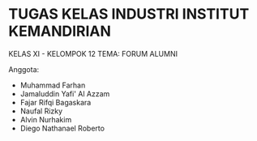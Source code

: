 # TUGAS KELAS INDUSTRI INSTITUT KEMANDIRIAN

KELAS XI - KELOMPOK 12
TEMA: FORUM ALUMNI

Anggota:
- Muhammad Farhan
- Jamaluddin Yafi' Al Azzam
- Fajar Rifqi Bagaskara
- Naufal Rizky
- Alvin Nurhakim
- Diego Nathanael Roberto
